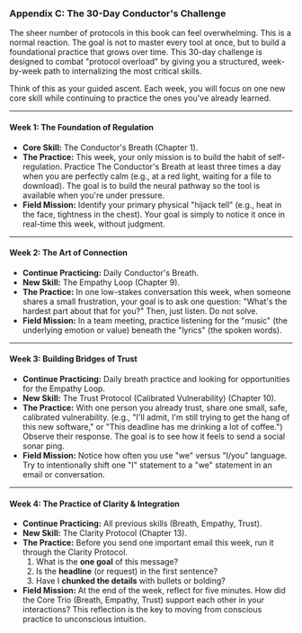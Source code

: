 ### **Appendix C: The 30-Day Conductor's Challenge**

The sheer number of protocols in this book can feel overwhelming. This is a normal reaction. The goal is not to master every tool at once, but to build a foundational practice that grows over time. This 30-day challenge is designed to combat "protocol overload" by giving you a structured, week-by-week path to internalizing the most critical skills.

Think of this as your guided ascent. Each week, you will focus on one new core skill while continuing to practice the ones you've already learned.

---

#### **Week 1: The Foundation of Regulation**

*   **Core Skill:** The Conductor's Breath (Chapter 1).
*   **The Practice:** This week, your only mission is to build the habit of self-regulation. Practice The Conductor's Breath at least three times a day when you are perfectly calm (e.g., at a red light, waiting for a file to download). The goal is to build the neural pathway so the tool is available when you're under pressure.
*   **Field Mission:** Identify your primary physical "hijack tell" (e.g., heat in the face, tightness in the chest). Your goal is simply to notice it once in real-time this week, without judgment.

---

#### **Week 2: The Art of Connection**

*   **Continue Practicing:** Daily Conductor's Breath.
*   **New Skill:** The Empathy Loop (Chapter 9).
*   **The Practice:** In one low-stakes conversation this week, when someone shares a small frustration, your goal is to ask one question: "What's the hardest part about that for you?" Then, just listen. Do not solve.
*   **Field Mission:** In a team meeting, practice listening for the "music" (the underlying emotion or value) beneath the "lyrics" (the spoken words).

---

#### **Week 3: Building Bridges of Trust**

*   **Continue Practicing:** Daily breath practice and looking for opportunities for the Empathy Loop.
*   **New Skill:** The Trust Protocol (Calibrated Vulnerability) (Chapter 10).
*   **The Practice:** With one person you already trust, share one small, safe, calibrated vulnerability. (e.g., "I'll admit, I'm still trying to get the hang of this new software," or "This deadline has me drinking a lot of coffee.") Observe their response. The goal is to see how it feels to send a social sonar ping.
*   **Field Mission:** Notice how often you use "we" versus "I/you" language. Try to intentionally shift one "I" statement to a "we" statement in an email or conversation.

---

#### **Week 4: The Practice of Clarity & Integration**

*   **Continue Practicing:** All previous skills (Breath, Empathy, Trust).
*   **New Skill:** The Clarity Protocol (Chapter 13).
*   **The Practice:** Before you send one important email this week, run it through the Clarity Protocol.
    1.  What is the **one goal** of this message?
    2.  Is the **headline** (or request) in the first sentence?
    3.  Have I **chunked the details** with bullets or bolding?
*   **Field Mission:** At the end of the week, reflect for five minutes. How did the Core Trio (Breath, Empathy, Trust) support each other in your interactions? This reflection is the key to moving from conscious practice to unconscious intuition.
      